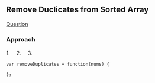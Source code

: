 ## Remove Duclicates from Sorted Array

[Question](https://leetcode.com/problems/remove-duplicates-from-sorted-array)

### Approach

1.　 2.　 3.

```
var removeDuplicates = function(nums) {

};
```
